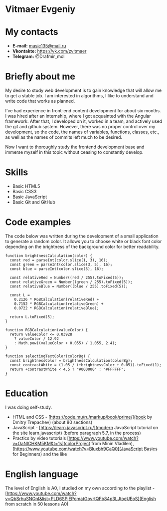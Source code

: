 # Vitmaer Evgeniy

# My contacts

- **E-mail:** masic135@mail.ru
- **Vkontakte:** https://vk.com/zvitmaer
- **Telegram:** @Drafmir_mol

# Briefly about me

My desire to study web development is to gain knowledge that will allow me to get a stable job. I am interested in algorithms, I like to understand and write code that works as planned.

I've had experience in front-end content development for about six months. I was hired after an internship, where I got acquainted with the Angular framework. After that, I developed on it, worked in a team, and actively used the git and github system. However, there was no proper control over my development, so the code, the names of variables, functions, classes, etc., as well as the names of commits left much to be desired.

Now I want to thoroughly study the frontend development base and immerse myself in this topic without ceasing to constantly develop.

# Skills

- Basic HTML5
- Basic CSS3
- Basic JavaScript
- Basic Git and GitHub

# Code examples

The code below was written during the development of a small application to generate a random color. It allows you to choose white or black font color depending on the brightness of the background color for better readability.

```
function brightnessCalculation(color) {
  const red = parseInt(color.slice(1, 3), 16);
  const green = parseInt(color.slice(3, 5), 16);
  const blue = parseInt(color.slice(5), 16);

  const relativeRed = Number((red / 255).toFixed(5));
  const relativeGreen = Number((green / 255).toFixed(5));
  const relativeBlue = Number((blue / 255).toFixed(5));

  const L =
    0.2126 * RGBCalculation(relativeRed) +
    0.7152 * RGBCalculation(relativeGreen) +
    0.0722 * RGBCalculation(relativeBlue);

  return L.toFixed(5);
}

function RGBCalculation(valueColor) {
  return valueColor <= 0.03928
    ? valueColor / 12.92
    : Math.pow((valueColor + 0.055) / 1.055, 2.4);
}

function selectingTextColor(colorBg) {
  const brightnessColor = brightnessCalculation(colorBg);
  const contrastWhite = (1.05 / (+brightnessColor + 0.05)).toFixed(1);
  return +contrastWhite < 4.5 ? "#000000" : "#FFFFFF";
}
```

# Education

I was doing self-study.

- HTML and CSS - [https://code.mu/ru/markup/book/prime/](book by Dmitry Trepachev) (about 80 sections)
- JavaScript - [https://learn.javascript.ru/](modern JavaScript tutorial on the site learn.javascript) (before paragraph 5.7, in the process)
- Practics by video tutorials [https://www.youtube.com/watch?v=OaNICHKM5KM&t=1s](colorProject from Minin Vladilen), [https://www.youtube.com/watch?v=Bluxbh9CaQ0](JavaScript Basics for Beginners) and the like

# English language

The level of English is A0, I studied on my own according to the playlist - [https://www.youtube.com/watch?v=QbSrhuSNOnI&list=PLD6SPjEPomatGovrtQFb84p3LJtoeUEoS](English from scratch in 50 lessons A0)
